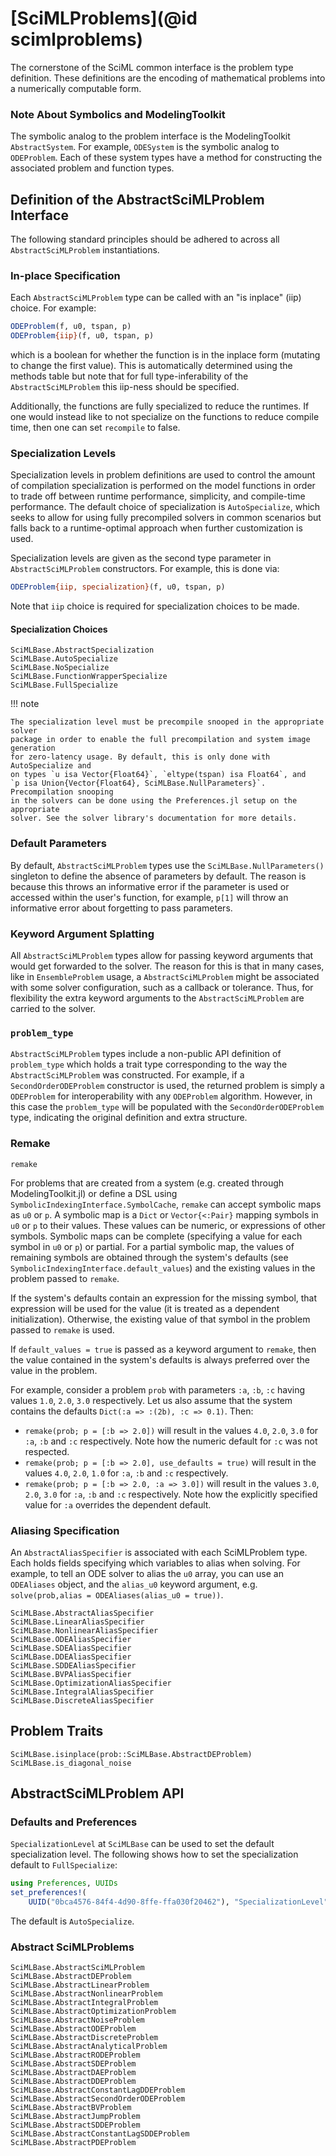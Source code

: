 # [SciMLProblems](@id scimlproblems)

The cornerstone of the SciML common interface is the problem type definition.
These definitions are the encoding of mathematical problems into a numerically
computable form.

### Note About Symbolics and ModelingToolkit

The symbolic analog to the problem interface is the ModelingToolkit `AbstractSystem`.
For example, `ODESystem` is the symbolic analog to `ODEProblem`. Each of these system
types have a method for constructing the associated problem and function types.

## Definition of the AbstractSciMLProblem Interface

The following standard principles should be adhered to across all
`AbstractSciMLProblem` instantiations.

### In-place Specification

Each `AbstractSciMLProblem` type can be called with an "is inplace" (iip) choice. For example:

```julia
ODEProblem(f, u0, tspan, p)
ODEProblem{iip}(f, u0, tspan, p)
```

which is a boolean for whether the function is in the inplace form (mutating to
change the first value). This is automatically determined using the methods table
but note that for full type-inferability of the `AbstractSciMLProblem` this iip-ness should
be specified.

Additionally, the functions are fully specialized to reduce the runtimes. If one
would instead like to not specialize on the functions to reduce compile time,
then one can set `recompile` to false.

### Specialization Levels

Specialization levels in problem definitions are used to control the amount of compilation
specialization is performed on the model functions in order to trade off between runtime
performance, simplicity, and compile-time performance. The default choice of specialization
is `AutoSpecialize`, which seeks to allow for using fully precompiled solvers in common
scenarios but falls back to a runtime-optimal approach when further customization is used.

Specialization levels are given as the second type parameter in `AbstractSciMLProblem`
constructors. For example, this is done via:

```julia
ODEProblem{iip, specialization}(f, u0, tspan, p)
```

Note that `iip` choice is required for specialization choices to be made.

#### Specialization Choices

```@docs
SciMLBase.AbstractSpecialization
SciMLBase.AutoSpecialize
SciMLBase.NoSpecialize
SciMLBase.FunctionWrapperSpecialize
SciMLBase.FullSpecialize
```

!!! note
    
    The specialization level must be precompile snooped in the appropriate solver
    package in order to enable the full precompilation and system image generation
    for zero-latency usage. By default, this is only done with AutoSpecialize and
    on types `u isa Vector{Float64}`, `eltype(tspan) isa Float64`, and
    `p isa Union{Vector{Float64}, SciMLBase.NullParameters}`. Precompilation snooping
    in the solvers can be done using the Preferences.jl setup on the appropriate
    solver. See the solver library's documentation for more details.

### Default Parameters

By default, `AbstractSciMLProblem` types use the `SciMLBase.NullParameters()` singleton to
define the absence of parameters by default. The reason is because this throws an
informative error if the parameter is used or accessed within the user's function,
for example, `p[1]` will throw an informative error about forgetting to pass
parameters.

### Keyword Argument Splatting

All `AbstractSciMLProblem` types allow for passing keyword arguments that would get forwarded
to the solver. The reason for this is that in many cases, like in `EnsembleProblem`
usage, a `AbstractSciMLProblem` might be associated with some solver configuration, such as a
callback or tolerance. Thus, for flexibility the extra keyword arguments to the
`AbstractSciMLProblem` are carried to the solver.

### `problem_type`

`AbstractSciMLProblem` types include a non-public API definition of `problem_type` which holds
a trait type corresponding to the way the `AbstractSciMLProblem` was constructed. For example,
if a `SecondOrderODEProblem` constructor is used, the returned problem is simply a
`ODEProblem` for interoperability with any `ODEProblem` algorithm. However, in this case
the `problem_type` will be populated with the `SecondOrderODEProblem` type, indicating
the original definition and extra structure.

### Remake

```@docs
remake
```

For problems that are created from a system (e.g. created through ModelingToolkit.jl) or
define a DSL using `SymbolicIndexingInterface.SymbolCache`, `remake` can accept symbolic
maps as `u0` or `p`. A symbolic map is a `Dict` or `Vector{<:Pair}` mapping symbols in
`u0` or `p` to their values. These values can be numeric, or expressions of other symbols.
Symbolic maps can be complete (specifying a value for each symbol in `u0` or `p`) or
partial. For a partial symbolic map, the values of remaining symbols are obtained through
the system's defaults (see `SymbolicIndexingInterface.default_values`) and the existing
values in the problem passed to `remake`.

If the system's defaults contain an expression for the missing symbol, that expression
will be used for the value (it is treated as a dependent initialization). Otherwise,
the existing value of that symbol in the problem passed to `remake` is used.

If `default_values = true` is passed as a keyword argument to `remake`, then the value
contained in the system's defaults is always preferred over the value in the problem.

For example, consider a problem `prob` with parameters `:a`, `:b`, `:c` having values
`1.0`, `2.0`, `3.0` respectively. Let us also assume that the system contains the
defaults `Dict(:a => :(2b), :c => 0.1)`. Then:

  - `remake(prob; p = [:b => 2.0])` will result in the values `4.0`, `2.0`, `3.0` for
    `:a`, `:b` and `:c` respectively. Note how the numeric default for `:c` was not
    respected.
  - `remake(prob; p = [:b => 2.0], use_defaults = true)` will result in the values `4.0`,
    `2.0`, `1.0` for `:a`, `:b` and `:c` respectively.
  - `remake(prob; p = [:b => 2.0, :a => 3.0])` will result in the values `3.0`, `2.0`,
    `3.0` for `:a`, `:b` and `:c` respectively. Note how the explicitly specified value for
    `:a` overrides the dependent default.

### Aliasing Specification

An `AbstractAliasSpecifier` is associated with each SciMLProblem type. Each holds fields specifying which variables to alias
when solving. For example, to tell an ODE solver to alias the `u0` array, you can use an `ODEAliases` object,
and the `alias_u0` keyword argument, e.g. `solve(prob,alias = ODEAliases(alias_u0 = true))`.

```@docs
SciMLBase.AbstractAliasSpecifier
SciMLBase.LinearAliasSpecifier
SciMLBase.NonlinearAliasSpecifier
SciMLBase.ODEAliasSpecifier
SciMLBase.SDEAliasSpecifier
SciMLBase.DDEAliasSpecifier
SciMLBase.SDDEAliasSpecifier
SciMLBase.BVPAliasSpecifier
SciMLBase.OptimizationAliasSpecifier
SciMLBase.IntegralAliasSpecifier
SciMLBase.DiscreteAliasSpecifier
```

## Problem Traits

```@docs
SciMLBase.isinplace(prob::SciMLBase.AbstractDEProblem)
SciMLBase.is_diagonal_noise
```

## AbstractSciMLProblem API

### Defaults and Preferences

`SpecializationLevel` at `SciMLBase` can be used to set the default specialization level. The following
shows how to set the specialization default to `FullSpecialize`:

```julia
using Preferences, UUIDs
set_preferences!(
    UUID("0bca4576-84f4-4d90-8ffe-ffa030f20462"), "SpecializationLevel" => "FullSpecialize")
```

The default is `AutoSpecialize`.

### Abstract SciMLProblems

```@docs
SciMLBase.AbstractSciMLProblem
SciMLBase.AbstractDEProblem
SciMLBase.AbstractLinearProblem
SciMLBase.AbstractNonlinearProblem
SciMLBase.AbstractIntegralProblem
SciMLBase.AbstractOptimizationProblem
SciMLBase.AbstractNoiseProblem
SciMLBase.AbstractODEProblem
SciMLBase.AbstractDiscreteProblem
SciMLBase.AbstractAnalyticalProblem
SciMLBase.AbstractRODEProblem
SciMLBase.AbstractSDEProblem
SciMLBase.AbstractDAEProblem
SciMLBase.AbstractDDEProblem
SciMLBase.AbstractConstantLagDDEProblem
SciMLBase.AbstractSecondOrderODEProblem
SciMLBase.AbstractBVProblem
SciMLBase.AbstractJumpProblem
SciMLBase.AbstractSDDEProblem
SciMLBase.AbstractConstantLagSDDEProblem
SciMLBase.AbstractPDEProblem
```
